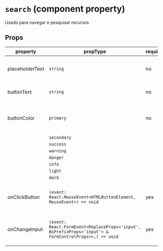# `search` (component property)

Usado para navegar e pesquisar recursos

## Props

| property    | propType   | required | default | description                                                   |
| ----------- | ---------- | -------- | ------- | ------------------------------------------------------------- |
| placeholderText | `string` | no | 'Search' | Defines search placeholder text
| buttonText | `string` | no | 'Search' | Defines search button text
| buttonColor | `primary` | no | 'primary' | Defines the button variant. By default is primary|
|| `secondary`
|| `success`
|| `warning`
|| `danger`
|| `info`
|| `light`
|| `dark`
|onClickButton|`(event: React.MouseEvent<HTMLButtonElement, MouseEvent>) => void`|yes||Handles the on click search button event|
|onChangeInput|`(event: React.FormEvent<ReplaceProps<'input', BsPrefixProps<'input'> & FormControlProps>>,) => void`|yes||Handles the on change search form event|
